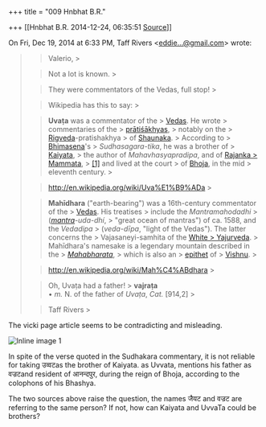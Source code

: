 +++
title = "009 Hnbhat B.R."

+++
[[Hnbhat B.R.	2014-12-24, 06:35:51 [Source](https://groups.google.com/g/samskrita/c/XX7VvGObeXA)]]



On Fri, Dec 19, 2014 at 6:33 PM, Taff Rivers \<[eddie...@gmail.com]()\> wrote:  

> 
> > 
> > Valerio, >
> 
> > 
> >   
> > 
> > 
> >  Not a lot is known. >
> 
> > 
> >   
> > 
> > 
> > They were commentators of the Vedas, full stop! >
> 
> > 
> >   
> > 
> > 
> >   
> > 
> > 
> >  Wikipedia has this to say: >
> 
> > 
> >   
> > 
> > 
> >   
> > 
> > 
> > **Uvaṭa** was a commentator of the > [Vedas](http://en.wikipedia.org/wiki/Vedas "Vedas"). He wrote > commentaries of the > [prātiśākhyas](http://en.wikipedia.org/wiki/Pratishakhya "Pratishakhya"), > notably on the > [Rigveda](http://en.wikipedia.org/wiki/Rigveda "Rigveda")-pratishakhya > of [Shaunaka](http://en.wikipedia.org/wiki/Shaunaka "Shaunaka"). > According to > [Bhimasena](http://en.wikipedia.org/w/index.php?title=Bhimasena&action=edit&redlink=1 "Bhimasena (page does not exist)")'s > *Sudhasagara-tika*, he was a brother of > [Kaiyata](http://en.wikipedia.org/w/index.php?title=Kaiyata&action=edit&redlink=1 "Kaiyata (page does not exist)"), > the author of *Mahavhasyapradipa*, and of [Rajanka > Mammata](http://en.wikipedia.org/w/index.php?title=Rajanka_Mammata&action=edit&redlink=1 "Rajanka Mammata (page does not exist)"), > [\[1\]](http://www.koausa.org/Vitasta/12a.html) and lived at the court > of [Bhoja](http://en.wikipedia.org/wiki/Bhoja "Bhoja"), in the mid > eleventh century. >
> 
> > 
> > 
> > 
> > 
> >  <http://en.wikipedia.org/wiki/Uva%E1%B9%ADa> >
> 
> > 
> >   
> > 
> > 
> >   
> > 
> > 
> > 
> > 
> > 
> >   
> > 
> > 
> > **Mahīdhara** ("earth-bearing") was a 16th-century commentator of the > [Vedas](http://en.wikipedia.org/wiki/Vedas "Vedas"). His treatises > include the *Mantramahodadhi* > (*[mantra](http://en.wikipedia.org/wiki/Mantra "Mantra")-uda-dhí*, > "great ocean of mantras") of ca. 1588, and the *Vedadipa* > (*veda-dīpa*, "light of the Vedas"). The latter concerns the > Vajasaneyi-samhita of the [White > Yajurveda](http://en.wikipedia.org/wiki/White_Yajurveda "White Yajurveda"). >
> Mahīdhara's namesake is a legendary mountain described in the > *[Mahabharata](http://en.wikipedia.org/wiki/Mahabharata "Mahabharata")*, > which is also an > [epithet](http://en.wikipedia.org/wiki/Epithet "Epithet") of > [Vishnu](http://en.wikipedia.org/wiki/Vishnu "Vishnu"). >
>   
> >  <http://en.wikipedia.org/wiki/Mah%C4%ABdhara> >
>   
> > Oh, Uvaṭa had a father! >
> **vajraṭa**  
> • *m.* N. of the father of *Uvaṭa*, *Cat.* \[914,2\] >
>   
> > Taff Rivers >
> 
> > 
> >   
> > 
> > 
> > 
> > 

  

The vicki page article seems to be contradicting and misleading.

  

![Inline image 1](https://groups.google.com/group/samskrita/attach/d8012c29ad3d3ca7/image.png?part=0.1&view=1)

  

In spite of the verse quoted in the Sudhakara commentary, it is not reliable for taking उव्वटas the brother of Kaiyata. as Uvvata, mentions his father as वज्रटand resident of आनन्दपुर, during the reign of Bhoja, according to the colophons of his Bhashya.

  

The two sources above raise the question, the names जैयट and वज्रट are referring to the same person? If not, how can Kaiyata and UvvaTa could be brothers?

  

  

  

  


